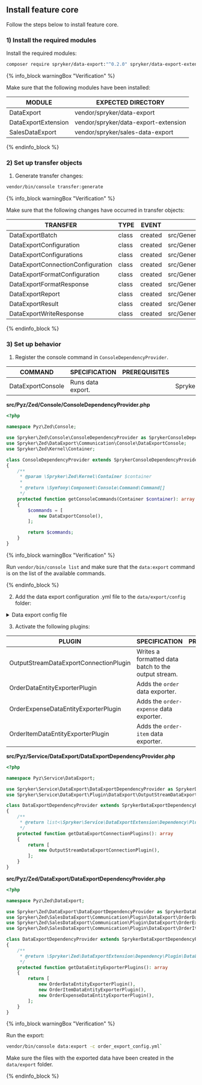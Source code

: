

## Install feature core

Follow the steps below to install feature core.

### 1) Install the required modules

Install the required modules:

```bash
composer require spryker/data-export:"^0.2.0" spryker/data-export-extension:"^0.1.0" spryker/sales-data-export:"^0.1.0" --update-with-dependencies
```

{% info_block warningBox "Verification" %}

Make sure that the following modules have been installed:

| MODULE              | EXPECTED DIRECTORY                   |
|---------------------|--------------------------------------|
| DataExport          | vendor/spryker/data-export           |
| DataExportExtension | vendor/spryker/data-export-extension |
| SalesDataExport     | vendor/spryker/sales-data-export     |

{% endinfo_block %}

### 2) Set up transfer objects

1. Generate transfer changes:

```bash
vendor/bin/console transfer:generate
```

{% info_block warningBox "Verification" %}

Make sure that the following changes have occurred in transfer objects:

| TRANSFER | TYPE | EVENT | PATH |
| --- | --- | --- | --- |
| DataExportBatch | class | created | src/Generated/Shared/Transfer/DataExportBatchTransfer.php |
| DataExportConfiguration | class | created |src/Generated/Shared/Transfer/DataExportConfigurationTransfer.php |
| DataExportConfigurations | class | created | src/Generated/Shared/Transfer/DataExportConfigurationsTransfer.php |
| DataExportConnectionConfiguration | class | created | src/Generated/Shared/Transfer/DataExportConnectionConfigurationTransfer.php |
| DataExportFormatConfiguration | class | created | src/Generated/Shared/Transfer/DataExportFormatConfigurationTransfer.php |
| DataExportFormatResponse | class | created | src/Generated/Shared/Transfer/DataExportFormatResponseTransfer.php |
| DataExportReport | class | created | src/Generated/Shared/Transfer/DataExportReportTransfer.php |
| DataExportResult | class | created | src/Generated/Shared/Transfer/DataExportResultTransfer.php |
| DataExportWriteResponse | class | created | src/Generated/Shared/Transfer/DataExportWriteResponseTransfer.php |

{% endinfo_block %}

### 3) Set up behavior

1. Register the console command in `ConsoleDependencyProvider`.

| COMMAND           | SPECIFICATION     | PREREQUISITES | NAMESPACE                                    |
|-------------------|-------------------|---------------|----------------------------------------------|
| DataExportConsole | Runs data export. |               | Spryker\Zed\DataExport\Communication\Console |

**src/Pyz/Zed/Console/ConsoleDependencyProvider.php**

```php
<?php

namespace Pyz\Zed\Console;

use Spryker\Zed\Console\ConsoleDependencyProvider as SprykerConsoleDependencyProvider;
use Spryker\Zed\DataExport\Communication\Console\DataExportConsole;
use Spryker\Zed\Kernel\Container;

class ConsoleDependencyProvider extends SprykerConsoleDependencyProvider
{
    /**
     * @param \Spryker\Zed\Kernel\Container $container
     *
     * @return \Symfony\Component\Console\Command\Command[]
     */
    protected function getConsoleCommands(Container $container): array
    {
        $commands = [
            new DataExportConsole(),
        ];

        return $commands;
    }
}
```

{% info_block warningBox "Verification" %}

Run `vendor/bin/console list` and make sure that the `data:export` command is on the list of the available commands.

{% endinfo_block %}

2. Add the data export configuration .yml file to the `data/export/config` folder:

<details>
  <summary>Data export config file</summary>

```yml
version: 1

defaults:
    filter_criteria: &default_filter_criteria
        order_created_at:
            type: between
            from: '2020-05-01 00:00:00'
            to: '2020-12-31 23:59:59'

actions:
    - data_entity: order-expense
      destination: '{data_entity}s_DE_{timestamp}.{extension}'
      filter_criteria:
          <<: *default_filter_criteria
          store_name: [DE]
    - data_entity: order-expense
      destination: '{data_entity}s_AT_{timestamp}.{extension}'
      filter_criteria:
          <<: *default_filter_criteria
          store_name: [AT]

    - data_entity: order-item
      destination: '{data_entity}s_DE_{timestamp}.{extension}'
      filter_criteria:
          <<: *default_filter_criteria
          store_name: [DE]
    - data_entity: order-item
      destination: '{data_entity}s_AT_{timestamp}.{extension}'
      filter_criteria:
          <<: *default_filter_criteria
          store_name: [AT]

    - data_entity: order
      destination: '{data_entity}s_DE_{timestamp}.{extension}'
      filter_criteria:
          <<: *default_filter_criteria
          store_name: [DE]
    - data_entity: order
      destination: '{data_entity}s_AT_{timestamp}.{extension}'
      filter_criteria:
          <<: *default_filter_criteria
          store_name: [AT]
 ```

 </details>

 3. Activate the following plugins:

| PLUGIN                                 | SPECIFICATION                                 | PREREQUISITES | NAMESPACE                                                   |
|----------------------------------------|-----------------------------------------------|---------------|-------------------------------------------------------------|
| OutputStreamDataExportConnectionPlugin | Writes a formatted data batch to the output stream. |               | Spryker\Service\DataExport\Plugin\DataExport                |
| OrderDataEntityExporterPlugin          | Adds the `order` data exporter.               |               | Spryker\Zed\SalesDataExport\Communication\Plugin\DataExport |
| OrderExpenseDataEntityExporterPlugin   | Adds the `order-expense` data exporter.       |               | Spryker\Zed\SalesDataExport\Communication\Plugin\DataExport |
| OrderItemDataEntityExporterPlugin      | Adds the `order-item` data exporter.          |               | Spryker\Zed\SalesDataExport\Communication\Plugin\DataExport |

**src/Pyz/Service/DataExport/DataExportDependencyProvider.php**

```php
<?php

namespace Pyz\Service\DataExport;

use Spryker\Service\DataExport\DataExportDependencyProvider as SprykerDataExportDependencyProvider;
use Spryker\Service\DataExport\Plugin\DataExport\OutputStreamDataExportConnectionPlugin;

class DataExportDependencyProvider extends SprykerDataExportDependencyProvider
{
    /**
     * @return list<\Spryker\Service\DataExportExtension\Dependency\Plugin\DataExportConnectionPluginInterface>
     */
    protected function getDataExportConnectionPlugins(): array
    {
        return [
            new OutputStreamDataExportConnectionPlugin(),
        ];
    }
}
```

**src/Pyz/Zed/DataExport/DataExportDependencyProvider.php**

```php
<?php

namespace Pyz\Zed\DataExport;

use Spryker\Zed\DataExport\DataExportDependencyProvider as SprykerDataExportDependencyProvider;
use Spryker\Zed\SalesDataExport\Communication\Plugin\DataExport\OrderDataEntityExporterPlugin;
use Spryker\Zed\SalesDataExport\Communication\Plugin\DataExport\OrderExpenseDataEntityExporterPlugin;
use Spryker\Zed\SalesDataExport\Communication\Plugin\DataExport\OrderItemDataEntityExporterPlugin;

class DataExportDependencyProvider extends SprykerDataExportDependencyProvider
{
    /**
     * @return \Spryker\Zed\DataExportExtension\Dependency\Plugin\DataEntityExporterPluginInterface[]
     */
    protected function getDataEntityExporterPlugins(): array
    {
        return [
            new OrderDataEntityExporterPlugin(),
            new OrderItemDataEntityExporterPlugin(),
            new OrderExpenseDataEntityExporterPlugin(),
        ];
    }
}
```

{% info_block warningBox "Verification" %}

Run the export:

```bash
vendor/bin/console data:export -c order_export_config.yml`
```

Make sure the files with the exported data have been created in the `data/export` folder.

{% endinfo_block %}
